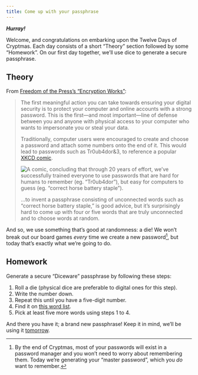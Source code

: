 ```yaml
---
title: Come up with your passphrase
---
```


**_Hurray!_**

Welcome, and congratulations on embarking upon the Twelve Days of Cryptmas. Each day consists of a short “Theory”
section followed by some “Homework”. On our first day together, we’ll use dice to generate a secure passphrase.

## Theory

From [Freedom of the Press’s “Encryption Works”][Encryption Works]:

> The first meaningful action you can take towards ensuring your digital security is to protect your computer and online
> accounts with a strong password. This is the first—and most important—line of defense between you and anyone with
> physical access to your computer who wants to impersonate you or steal your data.
>
> Traditionally, computer users were encouraged to create and choose a password and attach some numbers onto the end of
> it. This would lead to passwords such as Tr0ub4dor&3, to reference a popular [XKCD comic][Comic Link].
>
> ![A comic, concluding that through 20 years of effort, we’ve successfully trained everyone to use passwords that are hard for humans to remember (eg. “Tr0ub4dor”), but easy for computers to guess (eg. “correct horse battery staple”).][Comic Image]
>
> …to invent a passphrase consisting of unconnected words such as “correct horse battery staple,” is good advice, but
> it’s surprisingly hard to come up with four or five words that are truly unconnected and to choose words at random.

And so, we use something that’s good at randomness: a die! We won’t break out our board games _every_ time we create a
new password[^1], but today that’s exactly what we’re going to do.

## Homework

Generate a secure “Diceware” passphrase by following these steps:

1. Roll a die (physical dice are preferable to digital ones for this step).
2. Write the number down.
3. Repeat this until you have a five-digit number.
4. Find it on [this word list](https://www.eff.org/files/2016/07/18/eff_large_wordlist.txt).
5. Pick at least five more words using steps 1 to 4.

And there you have it; a brand new passphrase! Keep it in mind, we’ll be using it [tomorrow](/2016/2/).

[^1]: By the end of Cryptmas, most of your passwords will exist in a password manager and you won’t need to worry about remembering them. Today we’re generating your “master password”, which you _do_ want to remember.

[Encryption Works]: https://github.com/freedomofpress/encryption-works/blob/master/encryption_works.md
[Comic Link]: https://xkcd.com/936/
[Comic Image]: /images/password_strength.png

